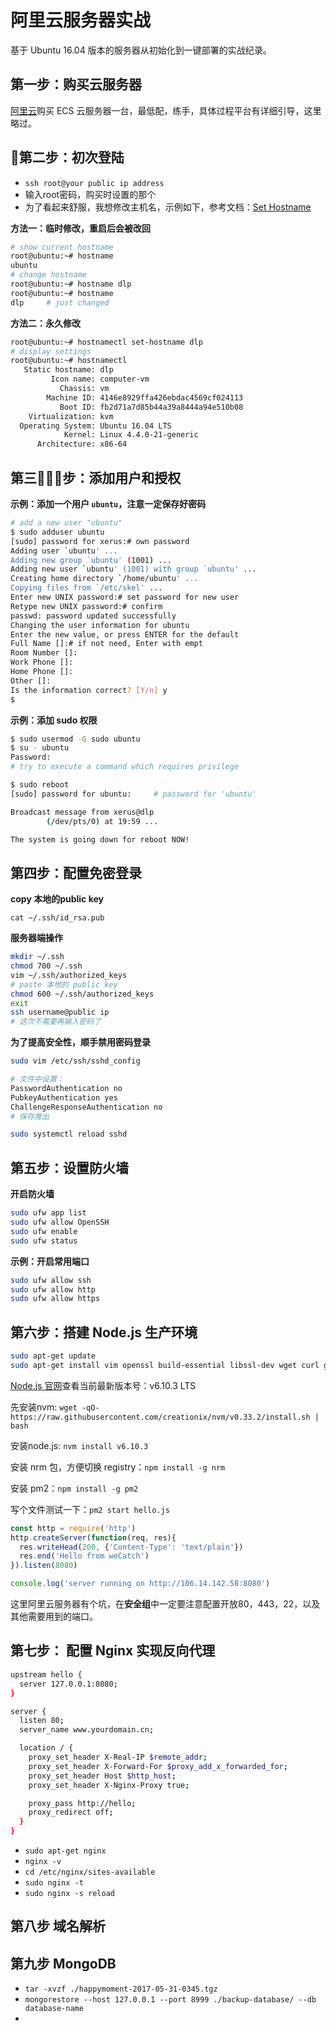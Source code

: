 # 阿里云服务器实战

基于 Ubuntu 16.04 版本的服务器从初始化到一键部署的实战纪录。

## 第一步：购买云服务器

[阿里云](https://www.aliyun.com/?spm=5176.2020520101.1001.d1.bh8tEV)购买 ECS 云服务器一台，最低配，练手，具体过程平台有详细引导，这里略过。

## 第二步：初次登陆

- `ssh root@your public ip address`
- 输入root密码，购买时设置的那个
- 为了看起来舒服，我想修改主机名，示例如下，参考文档：[Set Hostname](https://www.server-world.info/en/note?os=Ubuntu_16.04&p=hostname)

**方法一：临时修改，重启后会被改回**

```bash
# show current hostname
root@ubuntu:~# hostname
ubuntu
# change hostname
root@ubuntu:~# hostname dlp
root@ubuntu:~# hostname
dlp     # just changed
```

**方法二：永久修改**

```bash
root@ubuntu:~# hostnamectl set-hostname dlp
# display settings
root@ubuntu:~# hostnamectl
   Static hostname: dlp
         Icon name: computer-vm
           Chassis: vm
        Machine ID: 4146e8929ffa426ebdac4569cf024113
           Boot ID: fb2d71a7d85b44a39a8444a94e510b08
    Virtualization: kvm
  Operating System: Ubuntu 16.04 LTS
            Kernel: Linux 4.4.0-21-generic
      Architecture: x86-64
```

## 第三步：添加用户和授权

**示例：添加一个用户 `ubuntu`，注意一定保存好密码**

```bash
# add a new user "ubuntu"
$ sudo adduser ubuntu
[sudo] password for xerus:# own password
Adding user `ubuntu' ...
Adding new group `ubuntu' (1001) ...
Adding new user `ubuntu' (1001) with group `ubuntu' ...
Creating home directory `/home/ubuntu' ...
Copying files from `/etc/skel' ...
Enter new UNIX password:# set password for new user
Retype new UNIX password:# confirm
passwd: password updated successfully
Changing the user information for ubuntu
Enter the new value, or press ENTER for the default
Full Name []:# if not need, Enter with empt
Room Number []:
Work Phone []:
Home Phone []:
Other []:
Is the information correct? [Y/n] y
$
```

**示例：添加 sudo 权限**

```bash
$ sudo usermod -G sudo ubuntu
$ su - ubuntu
Password:
# try to execute a command which requires privilege

$ sudo reboot
[sudo] password for ubuntu:     # password for 'ubuntu'

Broadcast message from xerus@dlp
        (/dev/pts/0) at 19:59 ...

The system is going down for reboot NOW!
```

## 第四步：配置免密登录

**copy 本地的public key**

`cat ~/.ssh/id_rsa.pub`

**服务器端操作**

```bash
mkdir ~/.ssh
chmod 700 ~/.ssh
vim ~/.ssh/authorized_keys
# paste 本地的 public key
chmod 600 ~/.ssh/authorized_keys
exit
ssh username@public ip
# 这次不需要再输入密码了
```

**为了提高安全性，顺手禁用密码登录**

```bash
sudo vim /etc/ssh/sshd_config

# 文件中设置：
PasswordAuthentication no
PubkeyAuthentication yes
ChallengeResponseAuthentication no
# 保存推出

sudo systemctl reload sshd
```

## 第五步：设置防火墙

**开启防火墙**

```bash
sudo ufw app list
sudo ufw allow OpenSSH
sudo ufw enable
sudo ufw status
```

**示例：开启常用端口**

```bash
sudo ufw allow ssh
sudo ufw allow http
sudo ufw allow https
```

## 第六步：搭建 Node.js 生产环境

```bash
sudo apt-get update
sudo apt-get install vim openssl build-essential libssl-dev wget curl git
```

[Node.js 官网](https://nodejs.org/en/)查看当前最新版本号：v6.10.3 LTS

先安装nvm: `wget -qO- https://raw.githubusercontent.com/creationix/nvm/v0.33.2/install.sh | bash`

安装node.js: `nvm install v6.10.3`

安装 nrm 包，方便切换 registry：`npm install -g nrm`

安装 pm2：`npm install -g pm2`

写个文件测试一下：`pm2 start hello.js`

```js
const http = require('http')
http.createServer(function(req, res){
  res.writeHead(200, {'Content-Type': 'text/plain'})
  res.end('Hello from weCatch')
}).listen(8080)

console.log('server running on http://106.14.142.58:8080')
```

这里阿里云服务器有个坑，在**安全组**中一定要注意配置开放80，443，22，以及其他需要用到的端口。

## 第七步： 配置 Nginx 实现反向代理

```bash
upstream hello {
  server 127.0.0.1:8080;
}

server {
  listen 80;
  server_name www.yourdomain.cn;

  location / {
    proxy_set_header X-Real-IP $remote_addr;
    proxy_set_header X-Forward-For $proxy_add_x_forwarded_for;
    proxy_set_header Host $http_host;
    proxy_set_header X-Nginx-Proxy true;

    proxy_pass http://hello;
    proxy_redirect off;
  }
}
```

- `sudo apt-get nginx`
- `nginx -v`
- `cd /etc/nginx/sites-available`
- `sudo nginx -t`
- `sudo nginx -s reload`

## 第八步 域名解析

## 第九步 MongoDB

- `tar -xvzf ./happymoment-2017-05-31-0345.tgz`
- `mongorestore --host 127.0.0.1 --port 8999 ./backup-database/ --db database-name`
- 
